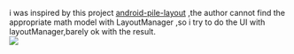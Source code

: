 i was inspired by this project [android-pile-layout](https://github.com/xmuSistone/android-pile-layout) ,the author cannot find the appropriate math model with LayoutManager ,so i try to do the UI with layoutManager,barely ok with the result.</br>
<img src="static/art.gif"/>
<img src="static/stackmanager3.gif" width="0px" height="0px"/>
